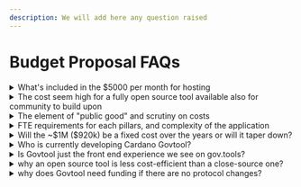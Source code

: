 ```yaml
---
description: We will add here any question raised
---
```


# Budget Proposal FAQs



<details>

<summary>What's included in the $5000 per month for hosting</summary>

Govtool is not just one tool, it is made of multiple applications, and the development of each of the follows common standards for reliability and quality assurance. Furthermore, Govtool provides access not only to Cardano governance on mainnet, but also on Preview and PreProd, giving more opportunities to ada holders, and dApps that rely on Govtool APIs, to test governance.

The $5000 is estimated based on an avg of the current monthly costs which cover the enviroments listed below and more.

GovTool:

* Dev environment
  * Voting and Delegation pillars dev
  * Proposal and/Budget discussion pillars dev
  * Outcomes pillar dev

- QA environment
  * Voting and Delegation pillars qa
  * Proposal and Budget discussion pillars qa
  * Outcomes pillar qa

* Preview environment (preview.gov.tools)
  * Voting and Delegation pillars preview
  * Proposal and Budget discussion pillars preview
  * Outcomes pillar preview
  * Preview instance of DB-sync

- PreProd (pre-prod.gov.tools)
  * Voting and Delegation pillars preprod
  * Proposal and Budget discussion pillars preprod&#x20;
  * Outcomes pillar preprod
  * PreProd instance of DB-sync

* Mainnet (gov.tools)
  * Voting and Delegation pillars mainnet
  * Proposal and Budget discussion pillars mainnet
  * Outcomes pillar mainnet
  * Mainnet instance of DB-sync

- CC Portal (constitution.gov.tools)
  * Mainnet

Fully detailed cost breakdown is available at the following [link](https://docs.google.com/spreadsheets/d/1RwuE1JRRwNp_-M8h5KXpyOJyS0-SVXi9k5YxvGCx_Zo/edit?gid=256167646#gid=256167646).

</details>

<details>

<summary>The cost seem high for a fully open source tool available also for community to build upon</summary>

Building an open source tools correctly does actually require more effort, especially if it's done in a decentralised way (and so is less cost-efficient than a privately owned close-source tool), because:

a. Every new feature of bug fix needs to be correctly documented and verified via different levels of quality assurance testing. This requires more time, infra-resources, and people, then just developing and deploying.\
This is needed however to make sure the tool works (especially when so many other tools depend on it) and also to allow anyone to use the open source code (keeping detailed documentation updated).

b. Also, Govtool is made of separate application, then rendered in one experience, covering the end-to-end governance process. This makes it easier for anyone to re-use and expand each application code, and make the experience more reliable by distributing and decentralising the development, so reducing risks of one builder failing and the whole Govtool going down. This however increases complexity in the development process.

c. Even more, on top of decentralised development, also the direction is decentralised, coming directly from Cardano community, channeled via the Governance tools working group, this makes of course the process longer then a close-source, privately owned mono-repo tool, built by one team with a centralised decision making point.

</details>

<details>

<summary>The element of "public good" and scrutiny on costs</summary>

To safeguard Cardano’s democratic legitimacy, as Cardano community, we must maintain a reliable, neutral, open-source governance set of tools, fully community-owned, non-commercial, and free to access, built as public good.&#x20;

The element of public good is mentioned because Govtool is not owned by any company and it's not built for commercial reasons. It simply has been there to support Cardano's governance since before CIP1694 was approved to act as that minimum foundational option to always keep governance participation fair.&#x20;

So, this needs more scrutiny on costs, not less, because this is everyone's tool, proposed to be funded with Cardano's treasury.&#x20;

There is always more that can be done towards that. In the proposal there is detailed description of how the money will be allocated and why, down to the individual hosting cluster. Even more, historic costs for the past 20+ months have been documented [https://tinyurl.com/4xv3vb9x](https://t.co/OFa0QnCidd)

</details>

<details>

<summary>FTE requirements for each pillars, and complexity of the application</summary>

As mentioned above, Govtool is made of 5 separate complex application. It's development follows rigorous standards. Most of these application have created governance standards for tooling figuring out hard challenges from scratch (when on-chain governance was just a CIP). \
\
However, the most important element here is what is Govtool. As mentioned in this reply [https://tinyurl.com/2z437vpd](https://t.co/VInkne3Fq2) : Govtool is not just the user interface you see, over 90% of the effort is allocated in the open-source backend. This BackEnd is what powers a lot of the other governance tools (you can see some examples in this part of the proposal [https://tinyurl.com/58jdd3ne](https://t.co/Op7XhTJm7N))

</details>

<details>

<summary>Will the ~$1M ($920k) be a fixed cost over the years or will it taper down?</summary>

The strategy described in the budget proposal is defined for these costs to gradually reduce over time by:

a. Expanding the pool of contributor (especially individuals) via the better and better documentation, easier paths to contribute and re-use the code (using platform like Andamio which make it easy to get rewarded), all of this also supported by the level 2 incentives (₳250k)

b. Govtool has supported Cardano community getting into full governance, enabling DRep registrations during bootstrapping phase, supporting Chang and Plomin Hard Fork ratification, and more generally providing ready solutions for other tools to interact with Cardano's Governance.\
These meant that for the past 20+ months the effort has been to add new features that were gradually coming to governance. Over the next 12 months, alongside adding improvements, refactoring will be conducted (and has already started) to make running these set of tools more efficient.

</details>

<details>

<summary>Who is currently developing Cardano Govtool?</summary>

Who is currently developing Cardano Govtool? Cardano Govtool is NOT built by Intersect developers. Intersect had (and still has) a facilitation role in the process, first of all via the Governance tools working group (which is an Intersect working group) and with dedicated staff supporting alignment between builders.&#x20;

Govtool is developed by Community Builders such as[@LidoNation](https://x.com/LidoNation) [@Juno\_stakepool](https://x.com/Juno_stakepool) [@bynetio](https://x.com/bynetio) [@We\_Deliver\_IT](https://x.com/We_Deliver_IT) (who also submitted the info action) and by individual contributors

</details>

<details>

<summary>Is Govtool just the front end experience we see on gov.tools?</summary>

Govtool largest value is in its backend, available via open APIs&#x20;

Govtool is not just the user interface you see, over 90% of the effort is allocated in the open-source backend. This is made of 5 separate application (structured in this way to keep them reusable by other builders and reduce downtime), these are built following the best development standard (to ensure again uptime and reliability).&#x20;

And most importantly, this BackEnd is what powers a lot of the other governance tools (you can see some examples in this part of the proposal [https://tinyurl.com/58jdd3ne](https://t.co/Op7XhTJm7N))

</details>

<details>

<summary>why an open source tool is less cost-efficient than a close-source one?</summary>

[https://x.com/cardano\_govtool/status/1941099474408935772](https://x.com/cardano_govtool/status/1941099474408935772)

True decentralise open-source development is less cost-efficient than a centralised closed-source one

To safeguard Cardano’s democratic legitimacy, as Cardano community, we must maintain a reliable, neutral, open-source governance set of tools, fully community-owned, non-commercial, and free to access, built as public good.

Of course being this fully community-led and owned, and being built in the open in a decentralised way, makes it less cost-efficient, but it's necessary to meet the goal above. For reference, if Govtool was one application, closed-sourced, owned and built by one company, potentially it can be actively maintained by 4 engineers.

At the moment, Govtool is one of the only (in some cases the only) open-source community owned governance tool for Cardano. Without it community participation in governance relies on the will of closed-sourced privately owned tools (most of which need Govtool APIs to work).

\--

High standards for open-source development and access to multiple networks

Contributing to the cost and complexity are the rigorous standards Govtool development follows.

With dedicated development and quality assurance environments for each application, overall end-to-end automated testing and 3 production environments, one for each network (preview, pre-prod and mainnet), Govtool has the highest standards of development and engineering right now.\
This ensures also community access to these test neworks, allowing easier onboarding in Governance.



</details>

<details>

<summary>why does Govtool need funding if there are no protocol changes?</summary>



* Govtool is not just dependent on Cardano's protocol changes (although when they happen you need to make sure to have resources to update and test all changes). It relies on different libraries so like any other tool, to remain operational requires a minimum effort this is described mostly in the level 1 of the proposal.
* Also Govtool being community owned needs to support latest standards defined by Cardano community in CIPs.
* Even more outside of the the new features or improvements requested by the community, there are adjustments needed as governance is in its early stages still and keeps evolving.

So, in relation to effort and funding:

* To keep the tools running at least the funding of level 1 described in the proposal is needed.
* To support key updates to keep it relevant to the ever evolving Cardano governance, and so keep an foundational tool for participation, level 2 or level 3 are funding needed, depending on the speed of development the community expects. (If community feels Cardano's governance can remain easy to participate to, open and fair, only relying on privately owned tools, then no level of the proposal should be funded.)

</details>
